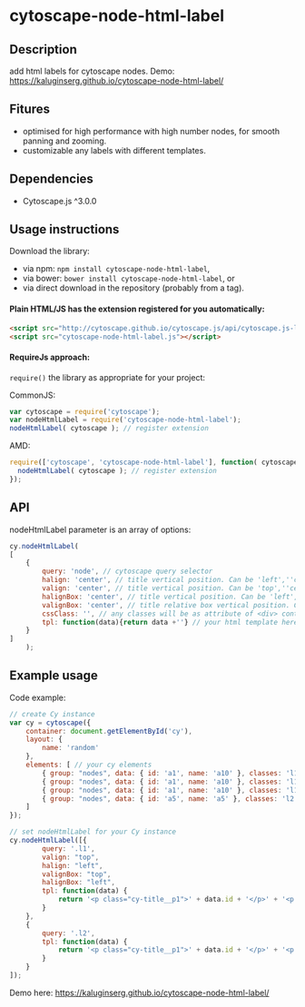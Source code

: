 cytoscape-node-html-label
================================================================================


## Description

add html labels for cytoscape nodes.
Demo: https://kaluginserg.github.io/cytoscape-node-html-label/

## Fitures
- optimised for high performance with high number nodes, for smooth panning and zooming.
- customizable any labels with different templates.

## Dependencies

 * Cytoscape.js ^3.0.0


## Usage instructions

Download the library:
 * via npm: `npm install cytoscape-node-html-label`,
 * via bower: `bower install cytoscape-node-html-label`, or
 * via direct download in the repository (probably from a tag).

#### Plain HTML/JS has the extension registered for you automatically:
```html
<script src="http://cytoscape.github.io/cytoscape.js/api/cytoscape.js-latest/cytoscape.min.js"></script>
<script src="cytoscape-node-html-label.js"></script>
```

#### RequireJs approach:
`require()` the library as appropriate for your project:

CommonJS:
```js
var cytoscape = require('cytoscape');
var nodeHtmlLabel = require('cytoscape-node-html-label');
nodeHtmlLabel( cytoscape ); // register extension
```

AMD:
```js
require(['cytoscape', 'cytoscape-node-html-label'], function( cytoscape, nodeHtmlLabel ){
  nodeHtmlLabel( cytoscape ); // register extension
});
```


## API

nodeHtmlLabel parameter is an array of options:

```js
cy.nodeHtmlLabel(
[
    {
        query: 'node', // cytoscape query selector
        halign: 'center', // title vertical position. Can be 'left',''center, 'right'
        valign: 'center', // title vertical position. Can be 'top',''center, 'bottom'
        halignBox: 'center', // title vertical position. Can be 'left',''center, 'right'
        valignBox: 'center', // title relative box vertical position. Can be 'top',''center, 'bottom'
        cssClass: '', // any classes will be as attribute of <div> container for every title
        tpl: function(data){return data +''} // your html template here
    }
]
    );
```

## Example usage

Code example:
```js
// create Cy instance
var cy = cytoscape({
    container: document.getElementById('cy'),
    layout: {
        name: 'random'
    },
    elements: [ // your cy elements
        { group: "nodes", data: { id: 'a1', name: 'a10' }, classes: 'l1' },
        { group: "nodes", data: { id: 'a1', name: 'a10' }, classes: 'l1' },
        { group: "nodes", data: { id: 'a1', name: 'a10' }, classes: 'l1' },
        { group: "nodes", data: { id: 'a5', name: 'a5' }, classes: 'l2' }
    ]
});

// set nodeHtmlLabel for your Cy instance
cy.nodeHtmlLabel([{
        query: '.l1',
        valign: "top",
        halign: "left",
        valignBox: "top",
        halignBox: "left",
        tpl: function(data) {
            return '<p class="cy-title__p1">' + data.id + '</p>' + '<p  class="cy-title__p2">' + data.name + '</p>';
        }
    },
    {
        query: '.l2',
        tpl: function(data) {
            return '<p class="cy-title__p1">' + data.id + '</p>' + '<p  class="cy-title__p2">' + data.name + '</p>';
        }
    }
]);
```

Demo here: https://kaluginserg.github.io/cytoscape-node-html-label/
